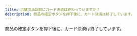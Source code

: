 ```yaml
---
title: 店舗の承認前にカード決済は終わっていますか？
description: 商品の確定ボタンを押下後に、カード決済は終了しています。
---
```


 商品の確定ボタンを押下後に、カード決済は終了しています。